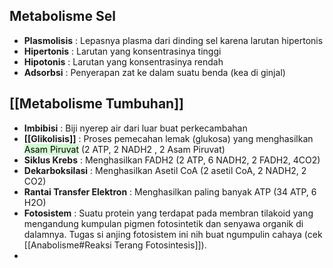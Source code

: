 ## Metabolisme Sel
- **Plasmolisis** : Lepasnya plasma dari dinding sel karena larutan hipertonis
- **Hipertonis** : Larutan yang konsentrasinya tinggi
- **Hipotonis** : Larutan yang konsentrasinya rendah
- **Adsorbsi** : Penyerapan zat ke dalam suatu benda (kea di ginjal)


## [[Metabolisme Tumbuhan]]
- **Imbibisi** : Biji nyerep air dari luar buat perkecambahan
- **[[Glikolisis]]** : Proses pemecahan lemak (glukosa) yang menghasilkan <mark style="background: #BBFABBA6;">Asam Piruvat</mark> (2 ATP, 2 NADH2 , 2 Asam Piruvat)
- **Siklus Krebs** : Menghasilkan FADH2 (2 ATP, 6 NADH2, 2 FADH2, 4CO2)
- **Dekarboksilasi** : Menghasilkan Asetil CoA (2 asetil CoA, 2 NADH2, 2 CO2)
- **Rantai Transfer Elektron** : Menghasilkan paling banyak ATP (34 ATP, 6 H2O)
- **Fotosistem** : Suatu protein yang terdapat pada membran tilakoid yang mengandung kumpulan pigmen fotosintetik dan senyawa organik di dalamnya. Tugas si anjing fotosistem ini nih buat ngumpulin cahaya (cek [[Anabolisme#Reaksi Terang Fotosintesis]]). 
- 